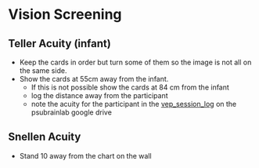 # Vision Screening

## Teller Acuity (infant)
- Keep the cards in order but turn some of them so the image is not all on the same side.
- Show the cards at 55cm away from the infant. 
  - If this is not possible show the cards at 84 cm from the infant
  - log the distance away from the participant
  - note the acuity for the participant in the [vep_session_log](https://docs.google.com/spreadsheet/ccc?key=0Ag6j1ZugcmysdEVEaDZ0WjNueVNXSmZrdkFWS1lzYXc#gid=0) on the psubrainlab google drive

## Snellen Acuity 
- Stand 10 away from the chart on the wall
